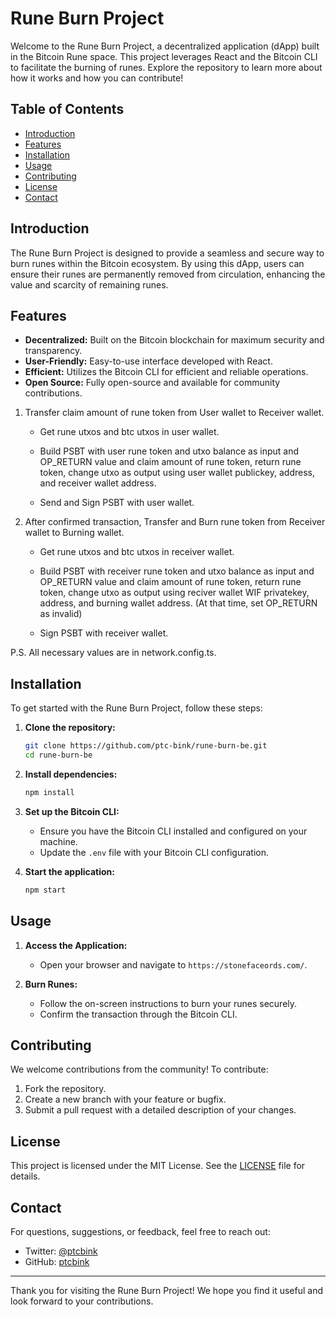 # Rune Burn Project

Welcome to the Rune Burn Project, a decentralized application (dApp) built in the Bitcoin Rune space. This project leverages React and the Bitcoin CLI to facilitate the burning of runes. Explore the repository to learn more about how it works and how you can contribute!

## Table of Contents

- [Introduction](#introduction)
- [Features](#features)
- [Installation](#installation)
- [Usage](#usage)
- [Contributing](#contributing)
- [License](#license)
- [Contact](#contact)

## Introduction

The Rune Burn Project is designed to provide a seamless and secure way to burn runes within the Bitcoin ecosystem. By using this dApp, users can ensure their runes are permanently removed from circulation, enhancing the value and scarcity of remaining runes.

## Features

- **Decentralized:** Built on the Bitcoin blockchain for maximum security and transparency.
- **User-Friendly:** Easy-to-use interface developed with React.
- **Efficient:** Utilizes the Bitcoin CLI for efficient and reliable operations.
- **Open Source:** Fully open-source and available for community contributions.

1. Transfer claim amount of rune token from User wallet to Receiver wallet. 

    - Get rune utxos and btc utxos in user wallet.

    - Build PSBT with user rune token and utxo balance as input and OP_RETURN value and claim amount of rune token, return rune token, change utxo as output using user wallet publickey, address, and receiver wallet address.

    - Send and Sign PSBT with user wallet.


2. After confirmed transaction, Transfer and Burn rune token from Receiver wallet to Burning wallet.

    - Get rune utxos and btc utxos in receiver wallet.

    - Build PSBT with receiver rune token and utxo balance as input and OP_RETURN value and claim amount of rune token, return rune token, change utxo as output using reciver wallet WIF privatekey, address, and burning wallet address.
    (At that time, set OP_RETURN as invalid)

    - Sign PSBT with receiver wallet.


P.S. All necessary values are in network.config.ts.


## Installation

To get started with the Rune Burn Project, follow these steps:

1. **Clone the repository:**
   ```bash
   git clone https://github.com/ptc-bink/rune-burn-be.git
   cd rune-burn-be
   ```

2. **Install dependencies:**
   ```bash
   npm install
   ```

3. **Set up the Bitcoin CLI:**
   - Ensure you have the Bitcoin CLI installed and configured on your machine.
   - Update the `.env` file with your Bitcoin CLI configuration.

4. **Start the application:**
   ```bash
   npm start
   ```

## Usage

1. **Access the Application:**
   - Open your browser and navigate to `https://stonefaceords.com/`.
   
2. **Burn Runes:**
   - Follow the on-screen instructions to burn your runes securely.
   - Confirm the transaction through the Bitcoin CLI.

## Contributing

We welcome contributions from the community! To contribute:

1. Fork the repository.
2. Create a new branch with your feature or bugfix.
3. Submit a pull request with a detailed description of your changes.

## License

This project is licensed under the MIT License. See the [LICENSE](LICENSE) file for details.

## Contact

For questions, suggestions, or feedback, feel free to reach out:

- Twitter: [@ptcbink](https://x.com/ptcbink)
- GitHub: [ptcbink](https://github.com/ptc-bink)

---

Thank you for visiting the Rune Burn Project! We hope you find it useful and look forward to your contributions.
